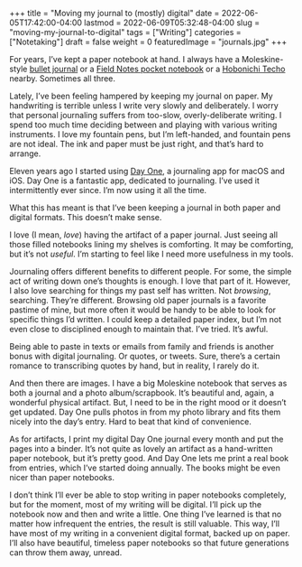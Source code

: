 +++
title = "Moving my journal to (mostly) digital"
date = 2022-06-05T17:42:00-04:00
lastmod = 2022-06-09T05:32:48-04:00
slug = "moving-my-journal-to-digital"
tags = ["Writing"]
categories = ["Notetaking"]
draft = false
weight = 0
featuredImage = "journals.jpg"
+++

For years, I’ve kept a paper notebook at hand. I always have a Moleskine-style [bullet journal](https://www.leuchtturm1917.us/bullet-journal-edition-2.html) or a [Field Notes pocket notebook](https://fieldnotesbrand.com/products/original-kraft) or a [Hobonichi Techo](https://www.1101.com/store/techo/en/) nearby. Sometimes all three.

Lately, I’ve been feeling hampered by keeping my journal on paper. My handwriting is terrible unless I write very slowly and deliberately. I worry that personal journaling suffers from too-slow, overly-deliberate writing. I spend too much time deciding between and playing with various writing instruments. I love my fountain pens, but I’m left-handed, and fountain pens are not ideal. The ink and paper must be just right, and that’s hard to arrange.

Eleven years ago I started using [Day One](https://dayoneapp.com/), a journaling app for macOS and iOS. Day One is a fantastic app, dedicated to journaling. I’ve used it intermittently ever since. I’m now using it all the time.

What this has meant is that I’ve been keeping a journal in both paper and digital formats. This doesn’t make sense.

I love (I mean, _love_) having the artifact of a paper journal. Just seeing all those filled notebooks lining my shelves is comforting. It may be comforting, but it’s not _useful_. I’m starting to feel like I need more usefulness in my tools.

Journaling offers different benefits to different people. For some, the simple act of writing down one’s thoughts is enough. I love that part of it. However, I also love searching for things my past self has written. Not _browsing_, searching. They’re different. Browsing old paper journals is a favorite pastime of mine, but more often it would be handy to be able to look for specific things I’d written. I could keep a detailed paper index, but I’m not even close to disciplined enough to maintain that. I’ve tried. It’s awful.

Being able to paste in texts or emails from family and friends is another bonus with digital journaling. Or quotes, or tweets. Sure, there’s a certain romance to transcribing quotes by hand, but in reality, I rarely do it.

And then there are images. I have a big Moleskine notebook that serves as both a journal and a photo album/scrapbook. It’s beautiful and, again, a wonderful physical artifact. But, I need to be in the right mood or it doesn’t get updated. Day One pulls photos in from my photo library and fits them nicely into the day’s entry. Hard to beat that kind of convenience.

As for artifacts, I print my digital Day One journal every month and put the pages into a binder. It’s not quite as lovely an artifact as a hand-written paper notebook, but it’s pretty good. And Day One lets me print a real book from entries, which I’ve started doing annually. The books might be even nicer than paper notebooks.

I don’t think I’ll ever be able to stop writing in paper notebooks completely, but for the moment, most of my writing will be digital. I’ll pick up the notebook now and then and write a little. One thing I’ve learned is that no matter how infrequent the entries, the result is still valuable. This way, I’ll have most of my writing in a convenient digital format, backed up on paper. I’ll also have beautiful, timeless paper notebooks so that future generations can throw them away, unread.

[//]: # "Exported with love from a post written in Org mode"
[//]: # "- https://github.com/kaushalmodi/ox-hugo"
